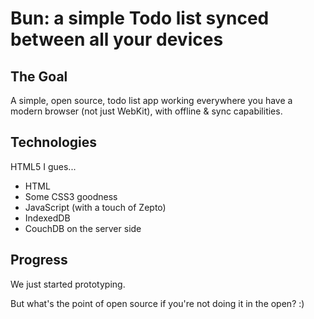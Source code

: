 # Bun: a simple Todo list synced between all your devices

## The Goal
A simple, open source, todo list app working everywhere you have a modern browser (not just WebKit), with offline & sync capabilities.

## Technologies
HTML5 I gues...

*  HTML
*  Some CSS3 goodness
*  JavaScript (with a touch of Zepto)
*  IndexedDB
*  CouchDB on the server side

## Progress
We just started prototyping.

But what's the point of open source if you're not doing it in the open? :)
